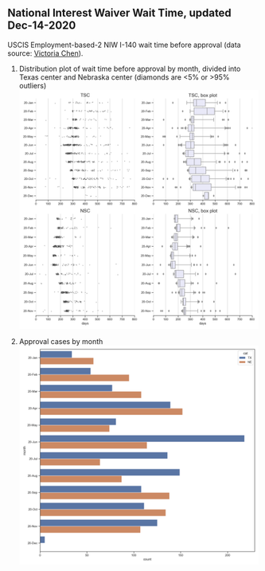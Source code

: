 ## National Interest Waiver Wait Time, updated Dec-14-2020 
USCIS Employment-based-2 NIW I-140 wait time before approval (data source: [Victoria Chen](https://www.wegreened.com/eb1_niw_approvals)). 
 
1. Distribution plot of wait time before approval by month, divided into Texas center and Nebraska center (diamonds are <5% or >95% outliers) 
![Figure_1](https://raw.githubusercontent.com/happy-fish-01/National_interest_waiver_waittime/main/fig1.png) 
 
2. Approval cases by month 
![Figure_2](https://raw.githubusercontent.com/happy-fish-01/National_interest_waiver_waittime/main/fig2.png)